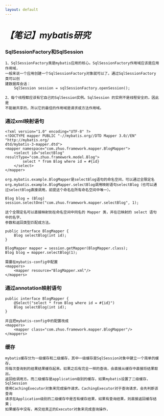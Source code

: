 ```yaml
---
layout: default
---
```


# _**【笔记】mybatis研究**_
    
### SqlSessionFactory和SqlSession

    1、SqlSessionFactory类是mybatis应用的核心。SqlSessionFactory作用域应该是应用作用域，
    一般来说一个应用创建一个SqlSessionFactory对象就可以了。通过SqlSessionFactory类可以创
    建数据库会话：
        SqlSession session = sqlSessionFactory.openSession();
        
    2、每个线程都应该有它自己的SqlSession实例。SqlSession 的实例不是线程安全的，因此是
    不能被共享的，所以它的最佳的作用域是请求或方法作用域。
        
### 通过xml映射语句
    <?xml version="1.0" encoding="UTF-8" ?>
    <!DOCTYPE mapper PUBLIC "-//mybatis.org//DTD Mapper 3.0//EN" "http://mybatis.org/
    dtd/mybatis-3-mapper.dtd">
    <mapper namespace="com.zhuo.framework.mapper.BlogMapper">
        <select id="selectBlog" resultType="com.zhuo.framework.model.Blog">
            select * from Blog where id = #{id}
        </select>
    </mapper>
    
    org.mybatis.example.BlogMapper是selectBlog语句的命名空间，可以通过全限定名
    org.mybatis.example.BlogMapper.selectBlog调用映射语句selectBlog（也可以通
    过selectBlog直接调用，前提这个命名在所有命名空间中唯一）。
    
    Blog blog = (Blog) session.selectOne("com.zhuo.framework.mapper.selectBlog", 1);
    
    这个全限定名可以直接映射到在命名空间中同名的 Mapper 类，并在已映射的 select 语句中的名字、
    参数和返回类型匹配成方法。
    
    public interface BlogMapper {
        Blog selectBlog(int id);
    }
    
    BlogMapper mapper = session.getMapper(BlogMapper.class);
    Blog blog = mapper.selectBlog(1);
    
    需要在mybatis-config中配置
    <mappers>
        <mapper resource="BlogMapper.xml"/>
    </mappers>
    
### 通过annotation映射语句
    
    public interface BlogMapper {
        @Select("select * from Blog where id = #{id}")
        Blog selectBlog(int id);
    }
    
    并且把mybatis-config中的配置改成
    <mappers>
        <mapper class="com.zhuo.framework.mapper.BlogMapper"/>
    </mappers>
    
### 缓存

    mybatis缓存分为一级缓存和二级缓存，其中一级缓存是SqlSession对象中建立一个简单的缓存，
    将每次查询到的结果结果缓存起来。如果之后有完全一样的查询，会直接从缓存中直接将结果取出，
    返回给调用方。而二级缓存是application级别的缓存，如果mybatis设置了二级缓存，SqlSession
    使用CachingExecutor对象来完成操作请求。CachingExecutor对于查询请求，会先判断该查询
    请求在Application级别的二级缓存中是否有缓存结果，如果有查询结果，则直接返回缓存结果；
    如果缓存中没有，再交给真正的Executor对象来完成查询操作，

    
    
